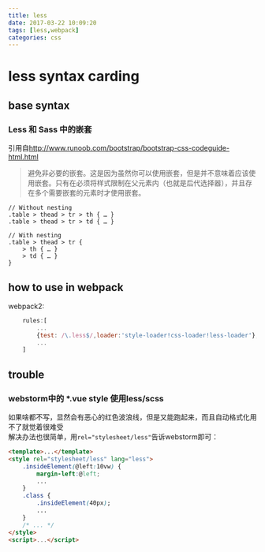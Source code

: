 ```yaml
---
title: less
date: 2017-03-22 10:09:20
tags: [less,webpack]
categories: css
---
```

# less syntax carding

## base syntax

### Less 和 Sass 中的嵌套

引用自<http://www.runoob.com/bootstrap/bootstrap-css-codeguide-html.html>

> 避免非必要的嵌套。这是因为虽然你可以使用嵌套，但是并不意味着应该使用嵌套。只有在必须将样式限制在父元素内（也就是后代选择器），并且存在多个需要嵌套的元素时才使用嵌套。  

```less
// Without nesting
.table > thead > tr > th { … }
.table > thead > tr > td { … }

// With nesting
.table > thead > tr {
    > th { … }
    > td { … }
}
```

<!-- more -->

## how to use in webpack

webpack2:

```js
    rules:[
        ...
        {test: /\.less$/,loader:'style-loader!css-loader!less-loader'},
        ...
    ]
```

## trouble

### webstorm中的 *.vue style 使用less/scss

如果啥都不写，显然会有恶心的红色波浪线，但是又能跑起来，而且自动格式化用不了就觉着很难受  
解决办法也很简单，用`rel="stylesheet/less"`告诉webstorm即可：

```html
<template>...</template>
<style rel="stylesheet/less" lang="less">
    .insideElement(@left:10vw) {
        margin-left:@left;
        ...
    }
    .class {
        .insideElement(40px);
        ...
    }
    /* ... */
</style>
<script>...</script>
```
